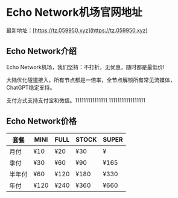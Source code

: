 # Echo Network机场官网地址

最新地址：[https://tz.059950.xyz](https://tz.059950.xyz)

## Echo Network介绍

Echo Network机场，我们坚持：不打折，无优惠，随时都是最低价!

大陆优化隧道接入，所有节点都是一倍率，全节点解锁所有常见流媒体，ChatGPT稳定支持。

支付方式支持支付宝和微信。111111111111111
11111111111111111
## Echo Network价格

|套餐|MINI|FULL|STOCK|SUPER|
|----|----|----|----|----|
|月付|¥10|¥20|¥30|¥|55
|季付|¥30|¥60|¥90|¥165|
|半年付|¥60|¥120|¥180|¥330|
|年付|¥120|¥240|¥360|¥660|


